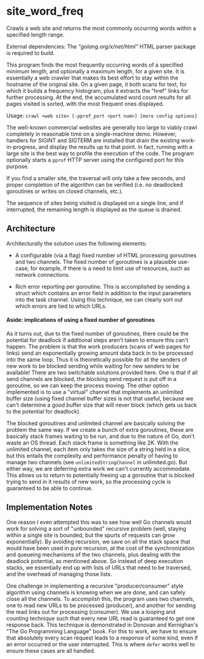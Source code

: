 # site_word_freq
Crawls a web site and returns the most commonly occurring words within a specified length range.

External dependencies: The *"golang.org/x/net/html"* HTML parser package is required to build.

This program finds the most frequently occurring words of a
specified minimum length, and optionally a maximum length,
for a given site.  It is essentially a web crawler that makes
its best effort to stay within the hostname of the original site.
On a given page, it both scans for text, for which it builds a
frequency histogram, plus it extracts the "href" links for further
processing.  At the end, the accumulated word count results for all
pages visited is sorted, with the most frequent ones displayed.

Usage: `crawl <web site> [-pprof_port <port num>] [more config options]`
 
The well-known commercial websites are generally too large to viably crawl
completely in reasonable time on a single-machine demo.  However, handlers
for SIGINT and SIGTERM are installed that drain the existing work-in-progress,
and display the results up to that point.  In fact, running with a large site
is the best way to profile the execution of the code.  The program optionally
starts a `pprof` HTTP server using the configured port for this purpose.

If you find a smaller site, the traversal will only take a few seconds, and
proper completion of the algorithm can be verified (i.e. no deadlocked
goroutines or writes on closed channels, etc.).

The sequence of sites being visited is displayed on a single line, and
if interrupted, the remaining length is displayed as the queue is drained.

## Architecture
Architecturally the solution uses the following elements:
- A configurable (via a flag) fixed number of HTML processing
goroutines and two channels.  The fixed number of goroutines is a plausible
use-case, for example, if there is a need to limit use of resources, such as
network connections.

- Rich error reporting per goroutine.  This is accomplished by
sending a struct which contains an error field in addition to the
input parameters into the task channel.  Using this technique, we
can clearly sort out which errors are tied to which URLs.

#### Aside: implications of using a fixed number of goroutines
As it turns out, due to the fixed number of goroutines, there could be the
potential for deadlock if additional steps aren't taken to ensure this can't
happen.  The problem is that the work producers (scans of web pages for links)
send an exponentially growing amount data back in to be processed into the same
loop.  Thus it is theoretically possible for all the senders of new work to be blocked
sending while waiting for new senders to be available!  There are two switchable
solutions provided here.  One is that if all send channels are blocked, the blocking
send request is put off in a goroutine, so we can keep the process moving.  The other
option implemented is to use a "virtual" channel that implements an unlimited
buffer size (using fixed channel buffer sizes is not that useful, because we can't
determine a good buffer size that will never block (which gets us back to the potential
for deadlock).

The blocked goroutines and unlimited channel are basically solving the problem the same
way.  If we create a bunch of extra goroutines, these are basically stack frames waiting
to be run, and due to the nature of Go, don't waste an OS thread.  Each stack frame
is something like 2K.  With the unlimited channel, each item only takes the size of a
string held in a slice, but this entails the complexity and performance penalty of having
to manage two channels (see `unlimitedStringChannel` in unlimited.go).  But either way, we
are deferring extra work we can't currently accommodate.  This allows us to return to
potentially freeing up a goroutine that is blocked trying to send in it results of new work,
so the processing cycle is guaranteed to be able to continue.


## Implementation Notes
One reason I even attempted this was to see how well Go channels
would work for solving a sort of "unbounded" recursive problem
(well, staying within a single site is bounded, but the spurts of
requests can grow exponentially).  By avoiding recursion, we save
on all the stack space that would have been used in pure recursion,
at the cost of the synchronization and queueing mechanisms of the
two channels, plus dealing with the deadlock potential, as mentioned above.
So instead of deep execution stacks, we essentially end up with lists of
URLs that need to be traversed, and the overhead of managing those lists.

One challenge in implementing a recursive "producer/consumer" style
algorithm using channels is knowing when we are done, and can safely
close all the channels.  To accomplish this, the program uses two
channels, one to read new URLs to be processed (producer), and another for
sending the read links out for processing (consumer).  We use a looping
and counting technique such that every new URL read is guaranteed to get
one response back.  This technique is demonstrated in Donovan and Kernighan's
"The Go Programming Language" book.  For this to work, we have to ensure
that absolutely every scan request leads to a response of some kind, even
if an error occurred or the user interrupted.  This is where `defer` works
well to ensure these cases are all handled.
